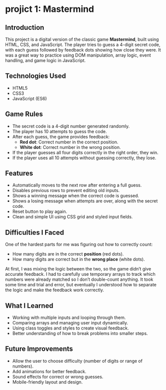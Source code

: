 # projict 1: Mastermind


## Introduction

This project is a digital version of the classic game **Mastermind**, built using HTML, CSS, and JavaScript. The player tries to guess a 4-digit secret code, with each guess followed by feedback dots showing how close they were. It was a great way to practice using DOM manipulation, array logic, event handling, and game logic in JavaScript.

## Technologies Used

- HTML5  
- CSS3  
- JavaScript (ES6)  

## Game Rules

- The secret code is a 4-digit number generated randomly.
- The player has 10 attempts to guess the code.
- After each guess, the game provides feedback:
  - **Red dot**: Correct number in the correct position.
  - **White dot**: Correct number in the wrong position.
- If the player guesses all four digits correctly in the right order, they win.
- If the player uses all 10 attempts without guessing correctly, they lose.

## Features

- Automatically moves to the next row after entering a full guess.
- Disables previous rows to prevent editing old inputs.
- Shows a winning message when the correct code is guessed.
- Shows a losing message when attempts are over, along with the secret code.
- Reset button to play again.
- Clean and simple UI using CSS grid and styled input fields.

## Difficulties I Faced

One of the hardest parts for me was figuring out how to correctly count:
- How many digits are in the correct **position** (red dots).
- How many digits are correct but in the **wrong place** (white dots).

At first, I was mixing the logic between the two, so the game didn’t give accurate feedback. I had to carefully use temporary arrays to track which numbers were already matched so I don’t double-count anything. It took some time and trial and error, but eventually I understood how to separate the logic and make the feedback work correctly.

## What I Learned

- Working with multiple inputs and looping through them.
- Comparing arrays and managing user input dynamically.
- Using class toggles and styles to create visual feedback.
- Better understanding of how to break problems into smaller steps.

## Future Improvements

- Allow the user to choose difficulty (number of digits or range of numbers).
- Add animations for better feedback.
- Sound effects for correct or wrong guesses.
- Mobile-friendly layout and design.

